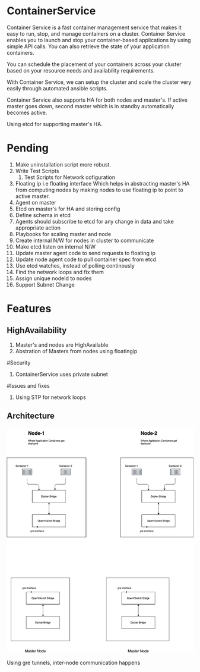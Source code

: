 # ContainerService
Container Service is a fast container management service that makes it easy to run, stop, and manage containers on a cluster.
Container Service enables you to launch and stop your container-based applications by using simple API calls. You can also retrieve the state of your application containers.

You can schedule the placement of your containers across your cluster based on your resource needs and availability requirements.

With Container Service, we can setup the cluster and scale the cluster very easily through automated ansible scripts.

Container Service also supports HA for both nodes and master's. If active master goes down, second master which is in standby automatically becomes active.

Using etcd for supporting master's HA.

# Pending

1. Make uninstallation script more robust.
2. Write Test Scripts
    1. Test Scripts for Network cofiguration
3. Floating ip i.e floating interface
    Which helps in abstracting master's HA from computing nodes by making nodes to use floating ip to point to active master.
4. Agent on master
5. Etcd on master's for HA and storing config
6. Define schema in etcd
7. Agents should subscribe to etcd for any change in data and take appropriate action
8. Playbooks for scaling master and node
9. Create internal N/W for nodes in cluster to communicate
10. Make etcd listen on internal N/W
11. Update master agent code to send requests to floating ip
12. Update node agent code to pull container spec from etcd
13. Use etcd watches, instead of polling continously
14. Find the network loops and fix them
15. Assign unique nodeId to nodes
16. Support Subnet Change

# Features
## HighAvailability

1. Master's and nodes are HighAvailable
2. Abstration of Masters from nodes using floatingip

#Security

1. ContainerService uses private subnet


#Issues and fixes

1. Using STP for network loops

## Architecture

![alt text](https://github.com/kandulaganesh/ContainerService/blob/a5d8978734da0516f51d0adb64021fbbfb5d8c0a/images/ContainerService.jpeg?raw=true)

Using gre tunnels, inter-node communication happens
